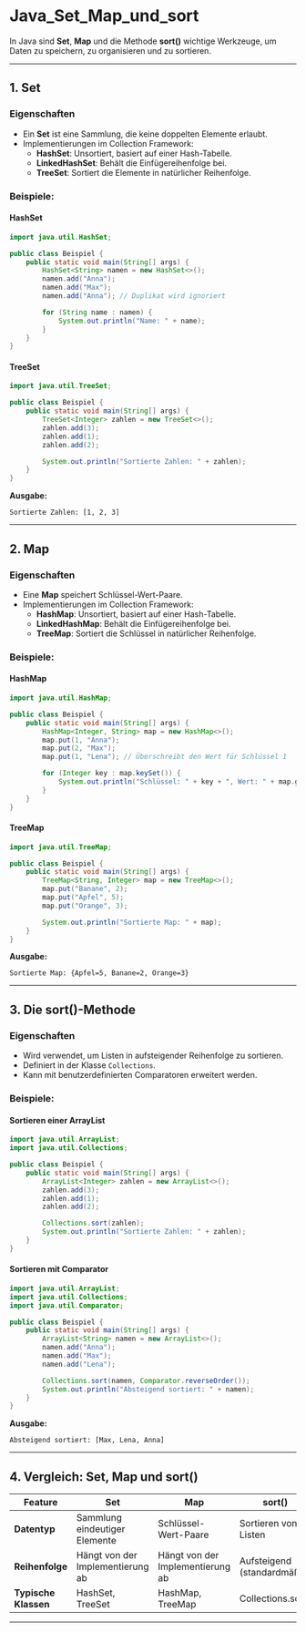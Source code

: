 
# Java_Set_Map_und_sort

In Java sind **Set**, **Map** und die Methode **sort()** wichtige Werkzeuge, um Daten zu speichern, zu organisieren und zu sortieren.

---

## **1. Set**
### **Eigenschaften**
- Ein **Set** ist eine Sammlung, die keine doppelten Elemente erlaubt.
- Implementierungen im Collection Framework:
  - **HashSet**: Unsortiert, basiert auf einer Hash-Tabelle.
  - **LinkedHashSet**: Behält die Einfügereihenfolge bei.
  - **TreeSet**: Sortiert die Elemente in natürlicher Reihenfolge.

### **Beispiele:**

#### **HashSet**
```java
import java.util.HashSet;

public class Beispiel {
    public static void main(String[] args) {
        HashSet<String> namen = new HashSet<>();
        namen.add("Anna");
        namen.add("Max");
        namen.add("Anna"); // Duplikat wird ignoriert

        for (String name : namen) {
            System.out.println("Name: " + name);
        }
    }
}
```

#### **TreeSet**
```java
import java.util.TreeSet;

public class Beispiel {
    public static void main(String[] args) {
        TreeSet<Integer> zahlen = new TreeSet<>();
        zahlen.add(3);
        zahlen.add(1);
        zahlen.add(2);

        System.out.println("Sortierte Zahlen: " + zahlen);
    }
}
```

**Ausgabe:**
```
Sortierte Zahlen: [1, 2, 3]
```

---

## **2. Map**
### **Eigenschaften**
- Eine **Map** speichert Schlüssel-Wert-Paare.
- Implementierungen im Collection Framework:
  - **HashMap**: Unsortiert, basiert auf einer Hash-Tabelle.
  - **LinkedHashMap**: Behält die Einfügereihenfolge bei.
  - **TreeMap**: Sortiert die Schlüssel in natürlicher Reihenfolge.

### **Beispiele:**

#### **HashMap**
```java
import java.util.HashMap;

public class Beispiel {
    public static void main(String[] args) {
        HashMap<Integer, String> map = new HashMap<>();
        map.put(1, "Anna");
        map.put(2, "Max");
        map.put(1, "Lena"); // Überschreibt den Wert für Schlüssel 1

        for (Integer key : map.keySet()) {
            System.out.println("Schlüssel: " + key + ", Wert: " + map.get(key));
        }
    }
}
```

#### **TreeMap**
```java
import java.util.TreeMap;

public class Beispiel {
    public static void main(String[] args) {
        TreeMap<String, Integer> map = new TreeMap<>();
        map.put("Banane", 2);
        map.put("Apfel", 5);
        map.put("Orange", 3);

        System.out.println("Sortierte Map: " + map);
    }
}
```

**Ausgabe:**
```
Sortierte Map: {Apfel=5, Banane=2, Orange=3}
```

---

## **3. Die sort()-Methode**
### **Eigenschaften**
- Wird verwendet, um Listen in aufsteigender Reihenfolge zu sortieren.
- Definiert in der Klasse `Collections`.
- Kann mit benutzerdefinierten Comparatoren erweitert werden.

### **Beispiele:**

#### **Sortieren einer ArrayList**
```java
import java.util.ArrayList;
import java.util.Collections;

public class Beispiel {
    public static void main(String[] args) {
        ArrayList<Integer> zahlen = new ArrayList<>();
        zahlen.add(3);
        zahlen.add(1);
        zahlen.add(2);

        Collections.sort(zahlen);
        System.out.println("Sortierte Zahlen: " + zahlen);
    }
}
```

#### **Sortieren mit Comparator**
```java
import java.util.ArrayList;
import java.util.Collections;
import java.util.Comparator;

public class Beispiel {
    public static void main(String[] args) {
        ArrayList<String> namen = new ArrayList<>();
        namen.add("Anna");
        namen.add("Max");
        namen.add("Lena");

        Collections.sort(namen, Comparator.reverseOrder());
        System.out.println("Absteigend sortiert: " + namen);
    }
}
```

**Ausgabe:**
```
Absteigend sortiert: [Max, Lena, Anna]
```

---

## **4. Vergleich: Set, Map und sort()**
| **Feature**            | **Set**                           | **Map**                          | **sort()**                        |
|-------------------------|-----------------------------------|-----------------------------------|-----------------------------------|
| **Datentyp**           | Sammlung eindeutiger Elemente     | Schlüssel-Wert-Paare             | Sortieren von Listen              |
| **Reihenfolge**        | Hängt von der Implementierung ab  | Hängt von der Implementierung ab | Aufsteigend (standardmäßig)       |
| **Typische Klassen**   | HashSet, TreeSet                  | HashMap, TreeMap                 | Collections.sort                  |

---


